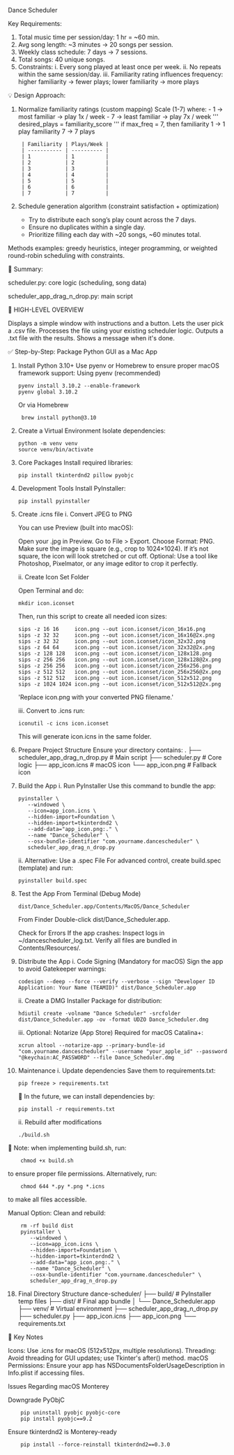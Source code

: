Dance Scheduler

Key Requirements: 

1. Total music time per session/day: 1 hr = ~60 min. 
2. Avg song length: ~3 minutes -> 20 songs per session. 
3. Weekly class schedule: 7 days -> 7 sessions. 
4. Total songs: 40 unique songs. 
5. Constraints: 
    i. Every song played at least once per week. 
    ii. No repeats within the same session/day. 
    iii. Familiarity rating influences frequency: 
        higher familiarity → fewer plays; lower familiarity → more plays

💡 Design Approach: 

1. Normalize familiarity ratings (custom mapping)
    Scale (1-7) where: 
        - 1 -> most familiar -> play 1x / week
        - 7 -> least familiar -> play 7x / week
    ''' desired_plays = familiarity_score '''
        if max_freq = 7, then 
            familiarity 1 -> 1 play
            familiarity 7 -> 7 plays

        | Familiarity | Plays/Week |
        | ----------- | ---------- |
        | 1           | 1          |
        | 2           | 2          |
        | 3           | 3          |
        | 4           | 4          |
        | 5           | 5          |
        | 6           | 6          |
        | 7           | 7          |

2. Schedule generation algorithm (constraint satisfaction + optimization)
    - Try to distribute each song’s play count across the 7 days. 
    - Ensure no duplicates within a single day. 
    - Prioritize filling each day with ~20 songs, ~60 minutes total.

  Methods examples: greedy heuristics, integer programming, or weighted round-robin scheduling with constraints. 

🧠 Summary:

scheduler.py: core logic (scheduling, song data)

scheduler_app_drag_n_drop.py: main script

📌 HIGH-LEVEL OVERVIEW

Displays a simple window with instructions and a button.
Lets the user pick a .csv file.
Processes the file using your existing scheduler logic.
Outputs a .txt file with the results.
Shows a message when it's done.





✅ Step-by-Step: Package Python GUI as a Mac App


1. Install Python 3.10+
    Use pyenv or Homebrew to ensure proper macOS framework support:
        Using pyenv (recommended)
   
       pyenv install 3.10.2 --enable-framework
       pyenv global 3.10.2

    Or via Homebrew
   
        brew install python@3.10

3. Create a Virtual Environment
    Isolate dependencies:
   
       python -m venv venv
       source venv/bin/activate

5. Core Packages
    Install required libraries:
   
       pip install tkinterdnd2 pillow pyobjc

6. Development Tools
    Install PyInstaller:
   
       pip install pyinstaller

7. Create .icns file
    i. Convert JPEG to PNG

      You can use Preview (built into macOS):

      Open your .jpg in Preview.
      Go to File > Export.
      Choose Format: PNG.
      Make sure the image is square (e.g., crop to 1024×1024). If it’s not square, the icon will look stretched or cut off.
      Optional: Use a tool like Photoshop, Pixelmator, or any image editor to crop it perfectly.

    ii. Create Icon Set Folder

      Open Terminal and do:
   
       mkdir icon.iconset
        
      Then, run this script to create all needed icon sizes:
   
       sips -z 16 16     icon.png --out icon.iconset/icon_16x16.png
       sips -z 32 32     icon.png --out icon.iconset/icon_16x16@2x.png
       sips -z 32 32     icon.png --out icon.iconset/icon_32x32.png
       sips -z 64 64     icon.png --out icon.iconset/icon_32x32@2x.png
       sips -z 128 128   icon.png --out icon.iconset/icon_128x128.png
       sips -z 256 256   icon.png --out icon.iconset/icon_128x128@2x.png
       sips -z 256 256   icon.png --out icon.iconset/icon_256x256.png
       sips -z 512 512   icon.png --out icon.iconset/icon_256x256@2x.png
       sips -z 512 512   icon.png --out icon.iconset/icon_512x512.png
       sips -z 1024 1024 icon.png --out icon.iconset/icon_512x512@2x.png

      'Replace icon.png with your converted PNG filename.'
   
    iii. Convert to .icns
        run:
   
       iconutil -c icns icon.iconset

      This will generate icon.icns in the same folder.

9. Prepare Project Structure
    Ensure your directory contains:
        .
        ├── scheduler_app_drag_n_drop.py  # Main script
        ├── scheduler.py                 # Core logic
        ├── app_icon.icns                # macOS icon
        └── app_icon.png                 # Fallback icon

10. Build the App
    i. Run PyInstaller
        Use this command to bundle the app:
    
        pyinstaller \
           --windowed \
           --icon=app_icon.icns \
           --hidden-import=Foundation \
           --hidden-import=tkinterdnd2 \
           --add-data="app_icon.png:." \
           --name "Dance_Scheduler" \
           --osx-bundle-identifier "com.yourname.dancescheduler" \
           scheduler_app_drag_n_drop.py

    ii. Alternative: Use a .spec File
        For advanced control, create build.spec (template) and run:
    
        pyinstaller build.spec

12. Test the App
    From Terminal (Debug Mode)
    
        dist/Dance_Scheduler.app/Contents/MacOS/Dance_Scheduler
    
    From Finder
        Double-click dist/Dance_Scheduler.app.

    Check for Errors
        If the app crashes:
            Inspect logs in ~/dancescheduler_log.txt.
            Verify all files are bundled in Contents/Resources/.

14. Distribute the App
    i. Code Signing (Mandatory for macOS)
    Sign the app to avoid Gatekeeper warnings:
    
        codesign --deep --force --verify --verbose --sign "Developer ID Application: Your Name (TEAMID)" dist/Dance_Scheduler.app

    ii. Create a DMG Installer
    Package for distribution:
    
        hdiutil create -volname "Dance Scheduler" -srcfolder dist/Dance_Scheduler.app -ov -format UDZO Dance_Scheduler.dmg

    iii. Optional: Notarize (App Store)
    Required for macOS Catalina+:
    
        xcrun altool --notarize-app --primary-bundle-id "com.yourname.dancescheduler" --username "your_apple_id" --password "@keychain:AC_PASSWORD" --file Dance_Scheduler.dmg 

16. Maintenance
    i. Update dependencies
    Save them to requirements.txt:
    
        pip freeze > requirements.txt

    📝 In the future, we can install dependencies by:
    
        pip install -r requirements.txt

    ii. Rebuild after modifications
    
        ./build.sh

🚨 Note: when implementing build.sh, run:

        chmod +x build.sh
        
   to ensure proper file permissions. 
   Alternatively, run: 
   
        chmod 644 *.py *.png *.icns
        
   to make all files accessible. 

   Manual Option: 
      Clean and rebuild:
    
        rm -rf build dist
        pyinstaller \
           --windowed \
           --icon=app_icon.icns \
           --hidden-import=Foundation \
           --hidden-import=tkinterdnd2 \
           --add-data="app_icon.png:." \
           --name "Dance_Scheduler" \
           --osx-bundle-identifier "com.yourname.dancescheduler" \
           scheduler_app_drag_n_drop.py 

18. Final Directory Structure
    dance-scheduler/
    ├── build/                  # PyInstaller temp files
    ├── dist/                   # Final app bundle
    │   └── Dance_Scheduler.app
    ├── venv/                   # Virtual environment
    ├── scheduler_app_drag_n_drop.py
    ├── scheduler.py
    ├── app_icon.icns
    ├── app_icon.png
    └── requirements.txt

🔑 Key Notes

Icons: Use .icns for macOS (512x512px, multiple resolutions).
Threading: Avoid threading for GUI updates; use Tkinter's after() method.
macOS Permissions: Ensure your app has NSDocumentsFolderUsageDescription in Info.plist if accessing files.


  Issues Regarding macOS Monterey

   Downgrade PyObjC
   
        pip uninstall pyobjc pyobjc-core
        pip install pyobjc==9.2    

   Ensure tkinterdnd2 is Monterey-ready
   
        pip install --force-reinstall tkinterdnd2==0.3.0

    
